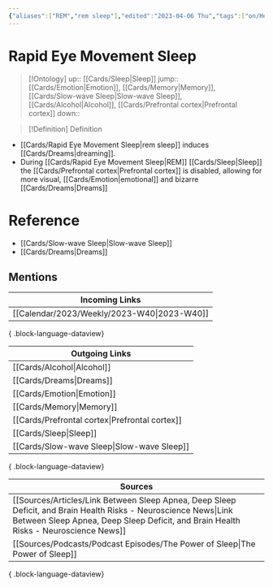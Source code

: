 ```yaml
---
{"aliases":["REM","rem sleep"],"edited":"2023-04-06 Thu","tags":["on/Health"],"date created":"2022-12-14 Wed","dg-publish":true,"permalink":"/cards/rapid-eye-movement-sleep/","dgPassFrontmatter":true}
---
```


# Rapid Eye Movement Sleep

> [!Ontology]
> up:: [[Cards/Sleep\|Sleep]]
> jump:: [[Cards/Emotion\|Emotion]], [[Cards/Memory\|Memory]], [[Cards/Slow-wave Sleep\|Slow-wave Sleep]], [[Cards/Alcohol\|Alcohol]], [[Cards/Prefrontal cortex\|Prefrontal cortex]]
> down:: 

> [!Definition] Definition
> 

- [[Cards/Rapid Eye Movement Sleep\|rem sleep]] induces [[Cards/Dreams\|dreaming]]. 
- During [[Cards/Rapid Eye Movement Sleep\|REM]] [[Cards/Sleep\|Sleep]] the [[Cards/Prefrontal cortex\|Prefrontal cortex]] is disabled, allowing for more visual, [[Cards/Emotion\|emotional]] and bizarre [[Cards/Dreams\|Dreams]] 

# Reference
- [[Cards/Slow-wave Sleep\|Slow-wave Sleep]]
- [[Cards/Dreams\|Dreams]]

## Mentions
| Incoming Links                                 |
| ---------------------------------------------- |
| [[Calendar/2023/Weekly/2023-W40\|2023-W40]] |

{ .block-language-dataview}

| Outgoing Links                                    |
| ------------------------------------------------- |
| [[Cards/Alcohol\|Alcohol]]                     |
| [[Cards/Dreams\|Dreams]]                       |
| [[Cards/Emotion\|Emotion]]                     |
| [[Cards/Memory\|Memory]]                       |
| [[Cards/Prefrontal cortex\|Prefrontal cortex]] |
| [[Cards/Sleep\|Sleep]]                         |
| [[Cards/Slow-wave Sleep\|Slow-wave Sleep]]     |

{ .block-language-dataview}

| Sources                                                                                                                                                                                                    |
| ---------------------------------------------------------------------------------------------------------------------------------------------------------------------------------------------------------- |
| [[Sources/Articles/Link Between Sleep Apnea, Deep Sleep Deficit, and Brain Health Risks - Neuroscience News\|Link Between Sleep Apnea, Deep Sleep Deficit, and Brain Health Risks - Neuroscience News]] |
| [[Sources/Podcasts/Podcast Episodes/The Power of Sleep\|The Power of Sleep]]                                                                                                                            |

{ .block-language-dataview}